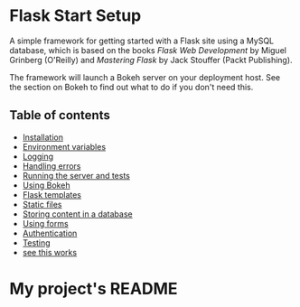 # Flask Start Setup

A simple framework for getting started with a Flask site using a MySQL database, which is based on the books *Flask Web Development* by Miguel Grinberg (O'Reilly) and *Mastering Flask* by Jack Stouffer (Packt Publishing).

The framework will launch a Bokeh server on your deployment host. See the section on Bokeh to find out what to do if you don't need this.

## Table of contents

* [Installation](docs/installation.md)
* [Environment variables](docs/environment-variables.md)
* [Logging](docs/logging.md)
* [Handling errors](docs/handling-errors.md)
* [Running the server and tests](docs/running.md)
* [Using Bokeh](docs/bokeh.md)
* [Flask templates](docs/templates.md)
* [Static files](docs/static-files.md)
* [Storing content in a database](docs/database.md)
* [Using forms](docs/forms.md)
* [Authentication](docs/authentication.md)
* [Testing](docs/testing.md)
* [see this works](docs/seethis.md)
# My project's README
